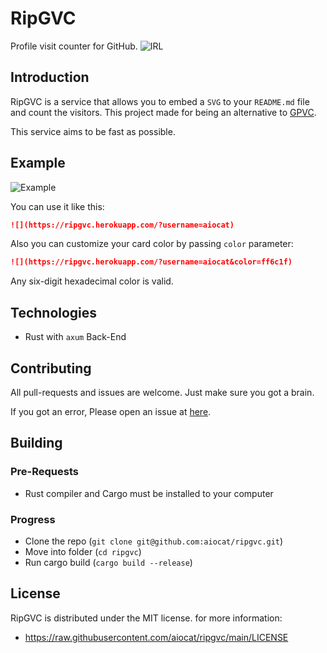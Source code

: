 <!--
 Copyright (c) 2022 aiocat

 This software is released under the MIT License.
 https://opensource.org/licenses/MIT
-->

# RipGVC

Profile visit counter for GitHub.
![IRL](https://i.imgur.com/UtfV4yV.png)

## Introduction

RipGVC is a service that allows you to embed a `SVG` to your `README.md` file and count the visitors. This project made for being an alternative to [GPVC](https://github.com/antonkomarev/github-profile-views-counter).

This service aims to be fast as possible.

## Example

![Example](https://ripgvc.herokuapp.com/?username=asd&color=ff6c1f)

You can use it like this:

```md
![](https://ripgvc.herokuapp.com/?username=aiocat)
```

Also you can customize your card color by passing `color` parameter:

```md
![](https://ripgvc.herokuapp.com/?username=aiocat&color=ff6c1f)
```

Any six-digit hexadecimal color is valid.

## Technologies

- Rust with `axum` Back-End

## Contributing

All pull-requests and issues are welcome. Just make sure you got a brain.

If you got an error, Please open an issue at [here](https://github.com/aiocat/dll-crab/issues).

## Building

### Pre-Requests

- Rust compiler and Cargo must be installed to your computer

### Progress

- Clone the repo (`git clone git@github.com:aiocat/ripgvc.git`)
- Move into folder (`cd ripgvc`)
- Run cargo build (`cargo build --release`)

## License

RipGVC is distributed under the MIT license. for more information:

- https://raw.githubusercontent.com/aiocat/ripgvc/main/LICENSE
